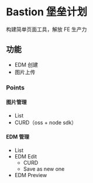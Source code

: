 # Bastion 堡垒计划

构建简单页面工具，解放 FE 生产力

## 功能
* EDM 创建
* 图片上传


### Points
#### 图片管理
* List
* CURD（oss + node sdk）

#### EDM 管理
* List
* EDM Edit
  * CURD
  * Save as new one
* EDM Preview


